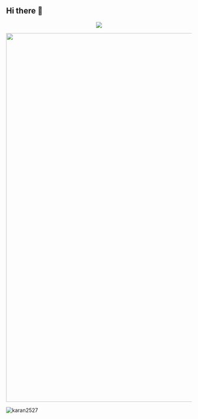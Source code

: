 ## Hi there 👋
<p align="center">
  <img src="https://user-images.githubusercontent.com/74038190/212284158-e840e285-664b-44d7-b79b-e264b5e54825.gif">
</p>

<img src="https://user-images.githubusercontent.com/74038190/212284100-561aa473-3905-4a80-b561-0d28506553ee.gif" width="1000">

<p align="left"> 
  <img src="https://komarev.com/ghpvc/?username=karan2527&label=Profile%20views&color=ff8c00&style=flat-square" alt="karan2527" /> 
</p>
<!--
**Prem-23-12/Prem-23-12** is a ✨ _special_ ✨ repository because its `README.md` (this file) appears on your GitHub profile.

Here are some ideas to get you started:

- 🔭 I’m currently working on ...
- 🌱 I’m currently learning ...
- 👯 I’m looking to collaborate on ...
- 🤔 I’m looking for help with ...
- 💬 Ask me about ...
- 📫 How to reach me: ...
- 😄 Pronouns: ...
- ⚡ Fun fact: ...
-->
🛡️ I'm a **Cybersecurity student**, **c++ developer** and **Full Stack Developer**   
 - 📫 Reach me at **premparmar.2005@gmail.com**<h3 align="left">Connect with me:</h3><p align="left">  <a target="_blank" style="margin-right: 10px;">
   # 💻 Tech Stack:![C](https://img.shields.io/badge/c-%2300599C.svg?style=for-the-badge&logo=c&logoColor=white) ![C++](https://img.shields.io/badge/c++-%2300599C.svg?style=for-the-badge&logo=c%2B%2B&logoColor=white) ![Python](https://img.shields.io/badge/python-3670A0?style=for-the-badge&logo=python&logoColor=ffdd54) ![Java](https://img.shields.io/badge/java-%23ED8B00.svg?style=for-the-badge&logo=java&logoColor=white) ![Firebase](https://img.shields.io/badge/firebase-a08021?style=for-the-badge&logo=firebase&logoColor=ffcd34) ![MongoDB](https://img.shields.io/badge/MongoDB-%234ea94b.svg?style=for-the-badge&logo=mongodb&logoColor=white)![MySQL](https://img.shields.io/badge/mysql-%2300f.svg?style=for-the-badge&logo=mysql&logoColor=white) ![HTML5](https://img.shields.io/badge/html5-%23E34F26.svg?style=for-the-badge&logo=html5&logoColor=white) ![CSS3](https://img.shields.io/badge/css3-%231572B6.svg?style=for-the-badge&logo=css3&logoColor=white) ![Git](https://img.shields.io/badge/git-%23F05033.svg?style=for-the-badge&logo=git&logoColor=white) ![Linux](https://img.shields.io/badge/linux-%23000000.svg?style=for-the-badge&logo=linux&logoColor=white)<img src="https://user-images.githubusercontent.com/74038190/212284100-561aa473-3905-4a80-b561-0d28506553ee.gif" width="1000"># 📊 GitHub Stats:<table>  <tr>    <td>      <img src="https://github-readme-streak-stats.herokuapp.com/?user=Prem-23-12&theme=neon-palenight&hide_border=true&card_width=705" />    </td>  </tr>  <tr>    <td>      <img src="http://github-profile-summary-cards.vercel.app/api/cards/profile-details?username=Prem-23-12&theme=2077" />    </td>  </tr></table><table>  <tr>    <td><img src="http://github-profile-summary-cards.vercel.app/api/cards/stats?username=Prem-23-12&theme=aura_dark" /></td>    <td><img src="http://github-profile-summary-cards.vercel.app/api/cards/most-commit-language?username=Prem-23-12&theme=aura_dark" /></td>  </tr>



